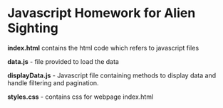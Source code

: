 # Javascript Homework for Alien Sighting
**index.html** contains the html code which refers to javascript files

**data.js** - file provided to load the data

**displayData.js** - Javascript file containing methods to display data and handle filtering and pagination.

**styles.css** - contains css for webpage index.html
